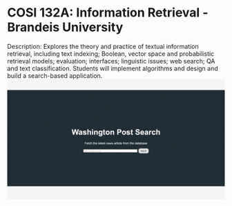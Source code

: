 # COSI 132A: Information Retrieval - Brandeis University
Description: Explores the theory and practice of textual information retrieval, including text indexing; Boolean, vector space and probabilistic retrieval models; evaluation; interfaces; linguistic issues; web search; QA and text classification. Students will implement algorithms and design and build a search-based application.
<br>
![Home Page Demo](https://github.com/xwanyue0221/COSI132A-Information-Retrieval/blob/main/img/home_page.png)<br>
<br>
